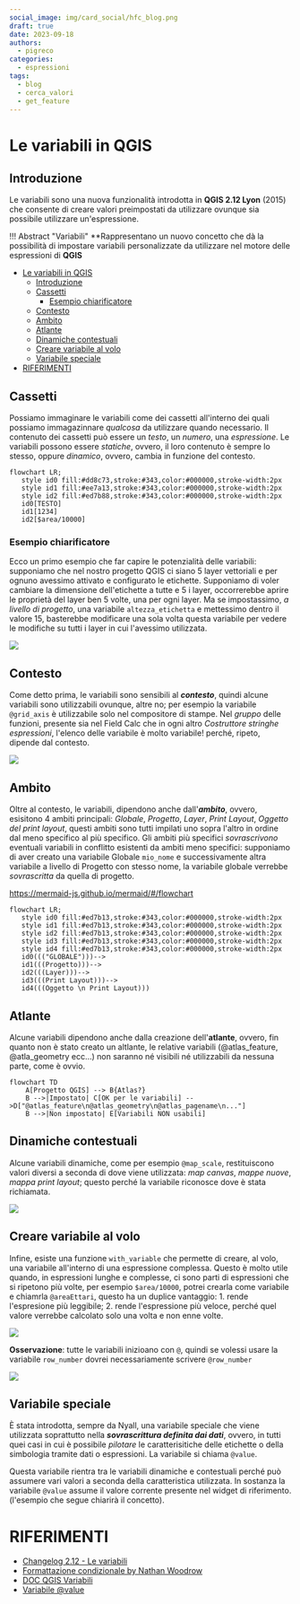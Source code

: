 ```yaml
---
social_image: img/card_social/hfc_blog.png
draft: true
date: 2023-09-18
authors:
  - pigreco
categories:
  - espressioni
tags:
  - blog
  - cerca_valori
  - get_feature
---
```


# Le variabili in QGIS

## Introduzione

Le variabili sono una nuova funzionalità introdotta in **QGIS 2.12 Lyon** (2015) che consente di creare valori preimpostati da utilizzare ovunque sia possibile utilizzare un'espressione. 

!!! Abstract "Variabili"
    **Rappresentano un nuovo concetto che dà la possibilità di impostare variabili personalizzate da utilizzare nel motore delle espressioni di **QGIS**

<!-- more -->

<!-- TOC -->

- [Le variabili in QGIS](#le-variabili-in-qgis)
  - [Introduzione](#introduzione)
  - [Cassetti](#cassetti)
    - [Esempio chiarificatore](#esempio-chiarificatore)
  - [Contesto](#contesto)
  - [Ambito](#ambito)
  - [Atlante](#atlante)
  - [Dinamiche contestuali](#dinamiche-contestuali)
  - [Creare variabile al volo](#creare-variabile-al-volo)
  - [Variabile speciale](#variabile-speciale)
- [RIFERIMENTI](#riferimenti)

<!-- /TOC -->

## Cassetti

Possiamo immaginare le variabili come dei cassetti all'interno dei quali possiamo immagazinnare _qualcosa_ da utilizzare quando necessario. Il contenuto dei cassetti può essere un _testo_, un _numero_, una _espressione_. Le variabili possono essere _statiche_, ovvero, il loro contenuto è sempre lo stesso, oppure _dinamico_, ovvero, cambia in funzione del contesto.

```mermaid
flowchart LR;
   style id0 fill:#dd8c73,stroke:#343,color:#000000,stroke-width:2px
   style id1 fill:#ee7a13,stroke:#343,color:#000000,stroke-width:2px
   style id2 fill:#ed7b88,stroke:#343,color:#000000,stroke-width:2px
   id0[TESTO]
   id1[1234]
   id2[$area/10000]
```

### Esempio chiarificatore

Ecco un primo esempio che far capire le potenzialità delle variabili: supponiamo che nel nostro progetto QGIS ci siano 5 layer vettoriali e per ognuno avessimo attivato e configurato le etichette. Supponiamo di voler cambiare la dimensione dell'etichette a tutte e 5 i layer, occorrerebbe aprire le proprietà del layer ben 5 volte, una per ogni layer. Ma se impostassimo, _a livello di progetto_, una variabile `altezza_etichetta` e mettessimo dentro il valore 15, basterebbe modificare una sola volta questa variabile per vedere le modifiche su tutti i layer in cui l'avessimo utilizzata.

[![](./img_01.png)](./img_01.png)

## Contesto

Come detto prima, le variabili sono sensibili al **_contesto_**, quindi alcune variabili sono utilizzabili ovunque, altre no; per esempio la variabile  `@grid_axis` è utilizzabile solo nel compositore di stampe. Nel _gruppo_ delle funzioni, presente sia nel Field Calc che in ogni altro _Costruttore stringhe espressioni_, l'elenco delle variabile è molto variabile! perché, ripeto, dipende dal contesto.

[![](./img_01.png)](./img_01.png)

## Ambito

Oltre al contesto, le variabili, dipendono anche dall'_**ambito**_, ovvero, esisitono 4 ambiti principali: _Globale_, _Progetto_, _Layer_, _Print Layout_, _Oggetto del print layout_, questi ambiti sono tutti impilati uno sopra l'altro in ordine dal meno specifico al più specifico. Gli ambiti più specifici _sovrascrivono_ eventuali variabili in conflitto esistenti da ambiti meno specifici: supponiamo di aver creato una variabile Globale `mio_nome` e successivamente altra variabile a livello di Progetto con stesso nome, la variabile globale verrebbe _sovrascritta_ da quella di progetto.

<https://mermaid-js.github.io/mermaid/#/flowchart>

```mermaid
flowchart LR;
   style id0 fill:#ed7b13,stroke:#343,color:#000000,stroke-width:2px
   style id1 fill:#ed7b13,stroke:#343,color:#000000,stroke-width:2px
   style id2 fill:#ed7b13,stroke:#343,color:#000000,stroke-width:2px
   style id3 fill:#ed7b13,stroke:#343,color:#000000,stroke-width:2px
   style id4 fill:#ed7b13,stroke:#343,color:#000000,stroke-width:2px
   id0((("GLOBALE")))--> 
   id1(((Progetto)))-->
   id2(((Layer)))-->
   id3(((Print Layout)))-->
   id4(((Oggetto \n Print Layout)))
```
## Atlante

Alcune variabili dipendono anche dalla creazione dell'**atlante**, ovvero, fin quanto non è stato creato un altlante, le relative variabili (@atlas_feature, @atla_geometry ecc...) non saranno né visibili né utilizzabili da nessuna parte, come è ovvio.

```mermaid
flowchart TD
    A[Progetto QGIS] --> B{Atlas?}
    B -->|Impostato| C[OK per le variabili] -->D["@atlas_feature\n@atlas_geometry\n@atlas_pagename\n..."] 
    B -->|Non impostato| E[Variabili NON usabili]
```
## Dinamiche contestuali

Alcune variabili dinamiche, come per esempio `@map_scale`, restituiscono valori diversi a seconda di dove viene utilizzata: _map canvas_, _mappe nuove_, _mappa print layout_; questo perché la variabile riconosce dove è stata richiamata.

[![](./img_01.png)](./img_01.png)

## Creare variabile al volo

Infine, esiste una funzione `with_variable` che permette di creare, al volo, una variabile all'interno di una espressione complessa. Questo è molto utile quando, in espressioni lunghe e complesse, ci sono parti di espressioni che si ripetono più volte, per esempio `$area/10000`, potrei crearla come variabile e chiamrla `@areaEttari`, questo ha un duplice vantaggio: 1. rende l'espresione più leggibile; 2. rende l'espressione più veloce, perché quel valore verrebbe calcolato solo una volta e non enne volte.

[![](./img_01.png)](./img_01.png)

**Osservazione**: tutte le variabili inizioano con `@`, quindi se volessi usare la variabile `row_number` dovrei necessariamente scrivere `@row_number`

[![](./img_01.png)](./img_01.png)

## Variabile speciale

È stata introdotta, sempre da Nyall, una variabile speciale che viene utilizzata soprattutto nella _**sovrascrittura definita dai dati**_, ovvero, in tutti quei casi in cui è possibile _pilotare_ le caratterisitiche delle etichette o della simbologia tramite dati o espressioni. La variabile si chiama `@value`.

Questa variabile rientra tra le variabili dinamiche e contestuali perché può assumere vari valori a seconda della caratteristica utilizzata. In sostanza la variabile `@value` assume il valore corrente presente nel widget di riferimento. (l'esempio che segue chiarirà il concetto).



# RIFERIMENTI

- [Changelog 2.12 - Le variabili](https://www.qgis.org/en/site/forusers/visualchangelog212/index.html?highlight=changelog#feature-variables-in-expressions)
- [Formattazione condizionale by Nathan Woodrow](https://woostuff.wordpress.com/2015/08/20/mixing-a-bit-of-excel-into-qgis-conditional-formatted-table-cells/)
- [DOC QGIS Variabili](https://docs.qgis.org/3.28/it/docs/user_manual/expressions/functions_list.html?highlight=variable#variables)
- [Variabile @value](https://www.youtube.com/live/h-mpUkwDdOQ?t=3104&si=7GxR8qlDUGDFzXcv)
